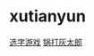 # xutianyun
<a href="https://17729284309.github.io/xutianyun/day8/chooseChar.html">选字游戏</a>
<a href="https://17729284309.github.io/xutianyun/day13/wolf.html">锅打灰太郎</a>
